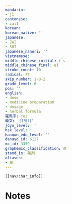 ```yaml
---
mandarin:
- jì
cantonese:
- zai1
korean:
korean_native: ''
japanese:
- ZAI
- SUI
japanese_nanori: ''
vietnamese:
middle_chinese_initial: t͡s
middle_chinese_final: ei
stroke_count: 10
radical: 刀
skip_number: 1-8-2
grade_level: 6
pos: ''
english:
- dose
- medicine preparation
- dosage
- herbal formula
羅馬字: jei
韓文: '[[제]]'
joyo_level: ''
hsk_level: ''
hanmun_edu_level: ''
danayo_id: 6127
mc_id: 3359
graphemic_classification: 斉
stand_in: 薬剤
aliases:
- 劑
---
```

```meta-bind-embed
[[nav/char_info]]
```

# Notes
